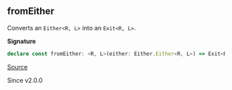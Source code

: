 ## fromEither

Converts an `Either<R, L>` into an `Exit<R, L>`.

**Signature**

```ts
declare const fromEither: <R, L>(either: Either.Either<R, L>) => Exit<R, L>
```

[Source](https://github.com/Effect-TS/effect/tree/main/packages/effect/src/Exit.ts#L234)

Since v2.0.0